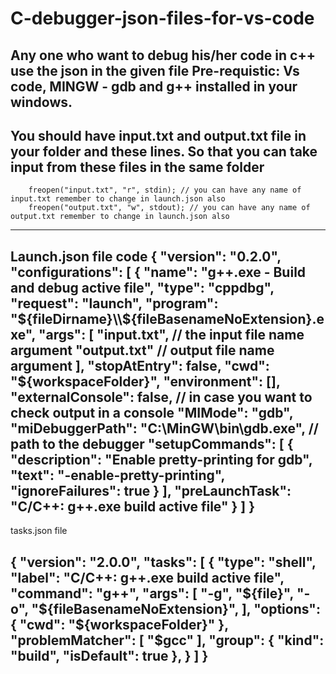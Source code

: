 # C-debugger-json-files-for-vs-code
Any one who want to debug his/her code in c++ use the json in the given file
Pre-requistic:
Vs code,
MINGW - gdb and g++ 
installed in your windows.
---------------------------------------------------------------------------------------------------------------
You should have input.txt and output.txt file in your folder and these lines. So that you can take input from these files in the same folder
---------------------------------------------------------------------------------------------------------------------------------------
        freopen("input.txt", "r", stdin); // you can have any name of input.txt remember to change in launch.json also
        freopen("output.txt", "w", stdout); // you can have any name of output.txt remember to change in launch.json also
----------------------------------------------------------------------------------------------------------------------------------    
Launch.json file code
{
    "version": "0.2.0",
    "configurations": [
        {
            "name": "g++.exe - Build and debug active file",
            "type": "cppdbg",
            "request": "launch",
            "program": "${fileDirname}\\${fileBasenameNoExtension}.exe",
            "args": [
                "input.txt", // the input file name argument 
                "output.txt" // output file name argument
            ],
            "stopAtEntry": false,
            "cwd": "${workspaceFolder}",
            "environment": [],
            "externalConsole": false, // in case you want to check output in a console
            "MIMode": "gdb",
            "miDebuggerPath": "C:\\MinGW\\bin\\gdb.exe", // path to the debugger
            "setupCommands": [
                {
                    "description": "Enable pretty-printing for gdb",
                    "text": "-enable-pretty-printing",
                    "ignoreFailures": true
                }
            ],
            "preLaunchTask": "C/C++: g++.exe build active file"
        }
    ]
}
-----------------------------------------------------------------------------------------------------------------------------------------
tasks.json file

{
  "version": "2.0.0",
  "tasks": [
    {
      "type": "shell",
      "label": "C/C++: g++.exe build active file",
      "command": "g++",
      "args": [
        "-g",
        "${file}",
        "-o",
        "${fileBasenameNoExtension}",
      ],
      "options": {
        "cwd": "${workspaceFolder}"
      },
      "problemMatcher": [
        "$gcc"
      ],
      "group": {
        "kind": "build",
        "isDefault": true
      },
    }
  ]
}
-------------------------------------

